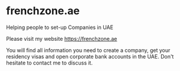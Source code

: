 # frenchzone.ae
Helping people to set-up Companies in UAE

Please visit my website https://frenchzone.ae

You will find all information you need to create a company, get your residency visas and open corporate bank accounts in the UAE.
Don't hesitate to contact me to discuss it.
